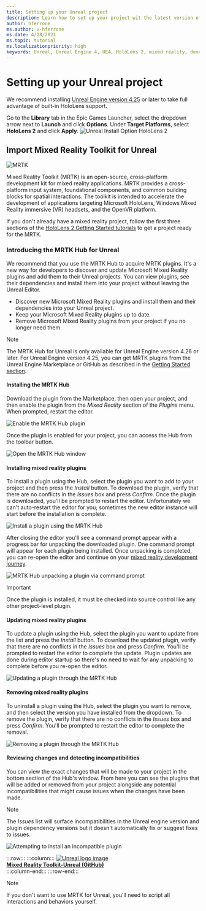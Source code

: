```yaml
---
title: Setting up your Unreal project
description: Learn how to set up your project wit the latest version of Unreal Engine and the Mixed Reality Feature Tool.
author: hferrone
ms.author: v-hferrone
ms.date: 4/28/2021
ms.topic: tutorial
ms.localizationpriority: high
keywords: Unreal, Unreal Engine 4, UE4, HoloLens 2, mixed reality, development, features, new project, emulator, documentation, guides, holograms, game development, mixed reality headset, windows mixed reality headset, virtual reality headset, up-to-date, tools, get started, basics, unreal, toolkit, hub, installation, Windows, HoloLens, openxr, mrtk
---
```


# Setting up your Unreal project

We recommend installing [Unreal Engine version 4.25](https://docs.unrealengine.com//GettingStarted/Installation/index.html) or later to take full advantage of built-in HoloLens support.

Go to the **Library** tab in the Epic Games Launcher, select the dropdown arrow next to **Launch** and click **Options**. Under **Target Platforms**, select **HoloLens 2** and click **Apply**.
![Unreal Install Option HoloLens 2](../images/Unreal_Install_Option_HoloLens2.png)

## Import Mixed Reality Toolkit for Unreal

![MRTK](../../design/images/MRTK_UX_Hero.png)

Mixed Reality Toolkit (MRTK) is an open-source, cross-platform development kit for mixed reality applications. MRTK provides a cross-platform input system, foundational components, and common building blocks for spatial interactions. The toolkit is intended to accelerate the development of applications targeting Microsoft HoloLens, Windows Mixed Reality immersive (VR) headsets, and the OpenVR platform.

If you don't already have a mixed reality project, follow the first three sections of the [HoloLens 2 Getting Started tutorials](tutorials/unreal-uxt-ch1.md) to get a project ready for the MRTK.

### Introducing the MRTK Hub for Unreal

We recommend that you use the MRTK Hub to acquire MRTK plugins. It's a new way for developers to discover and update Microsoft Mixed Reality plugins and add them to their Unreal projects. You can view plugins, see their dependencies and install them into your project without leaving the Unreal Editor.

- Discover new Microsoft Mixed Reality plugins and install them and their dependencies into your Unreal project.
- Keep your Microsoft Mixed Reality plugins up to date.
- Remove Microsoft Mixed Reality plugins from your project if you no longer need them.

> [!NOTE]
> The MRTK Hub for Unreal is only available for Unreal Engine version 4.26 or later. For Unreal Engine version 4.25, you can get MRTK plugins from the Unreal Engine Marketplace or GitHub as described in the [Getting Started section](unreal-development-overview.md#1-getting-started).

#### Installing the MRTK Hub

Download the plugin from the Marketplace, then open your project, and then enable the plugin from the _Mixed Reality_ section of the _Plugins_ menu. When prompted, restart the editor.

![Enable the MRTK Hub plugin](images/hub-enable-plugin.png)

Once the plugin is enabled for your project, you can access the Hub from the toolbar button.

![Open the MRTK Hub window](images/hub-toolbar.png)

#### Installing mixed reality plugins

To install a plugin using the Hub, select the plugin you want to add to your project and then press the _Install_ button. To download the plugin, verify that there are no conflicts in the _Issues_ box and press _Confirm_. Once the plugin is downloaded, you'll be prompted to restart the editor. Unfortunately we can't auto-restart the editor for you; sometimes the new editor instance will start before the installation is complete.

![Install a plugin using the MRTK Hub](images/hub-download.png)

After closing the editor you'll see a command prompt appear with a progress bar for unpacking the downloaded plugin. One command prompt will appear for each plugin being installed. Once unpacking is completed, you can re-open the editor and continue on your [mixed reality development journey](unreal-quickstart.md).

![MRTK Hub unpacking a plugin via command prompt](images/hub-unpack.png)

> [!IMPORTANT]
> Once the plugin is installed, it must be checked into source control like any other project-level plugin.

#### Updating mixed reality plugins

To update a plugin using the Hub, select the plugin you want to update from the list and press the _Install_ button. To download the updated plugin, verify that there are no conflicts in the _Issues_ box and press _Confirm_. You'll be prompted to restart the editor to complete the update. Plugin updates are done during editor startup so there's no need to wait for any unpacking to complete before you re-open the editor.

![Updating a plugin through the MRTK Hub](images/hub-update.png)

#### Removing mixed reality plugins

To uninstall a plugin using the Hub, select the plugin you want to remove, and then select the version you have installed from the dropdown. To remove the plugin, verify that there are no conflicts in the _Issues_ box and press _Confirm_. You'll be prompted to restart the editor to complete the removal.

![Removing a plugin through the MRTK Hub](images/hub-remove.png)

#### Reviewing changes and detecting incompatibilities

You can view the exact changes that will be made to your project in the bottom section of the Hub's window. From here you can see the plugins that will be added or removed from your project alongside any potential incompatibilities that might cause issues when the changes have been made.

> [!NOTE]
> The _Issues_ list will surface incompatibilities in the Unreal engine version and plugin dependency versions but it doesn't automatically fix or suggest fixes to issues.

![Attempting to install an incompatible plugin](images/hub-issues.png)

:::row:::
    :::column:::
        <a href="https://github.com/Microsoft/MixedRealityToolkit-Unreal" target="_blank">![Unreal logo image](../images/MRTK-Unreal-Banner.png)<br>**Mixed Reality Toolkit-Unreal (GitHub)**</a><br>
    :::column-end:::
:::row-end:::

> [!NOTE]
> If you don't want to use MRTK for Unreal, you'll need to script all interactions and behaviors yourself.